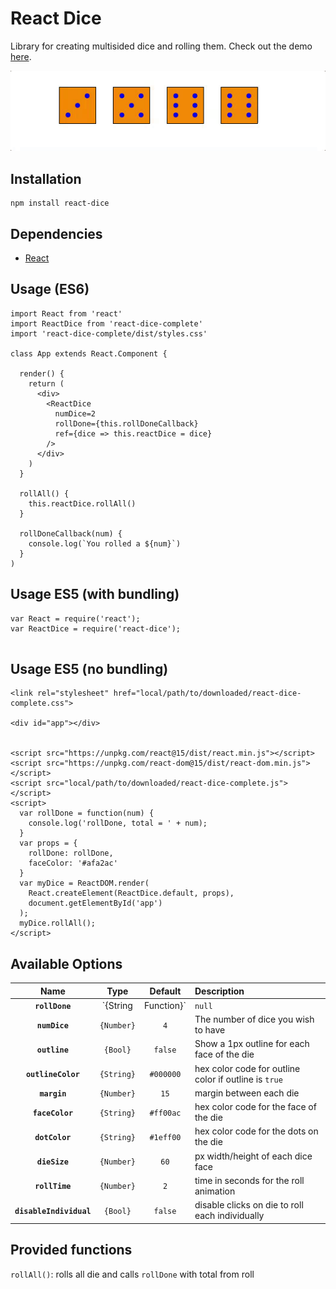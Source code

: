 # React Dice

Library for creating multisided dice and rolling them. Check out the demo [here](http://adam-tyler.com/react-dice).

![sample dice roll](/img/diceRoll2.gif "Sample Dice Roll")

## Installation
```
npm install react-dice
```

## Dependencies
* [React](https://facebook.github.io/react/)

## Usage (ES6)
```
import React from 'react'
import ReactDice from 'react-dice-complete'
import 'react-dice-complete/dist/styles.css'

class App extends React.Component {

  render() {
    return (
      <div>
        <ReactDice
          numDice=2
          rollDone={this.rollDoneCallback}
          ref={dice => this.reactDice = dice}
        />
      </div>
    )
  }

  rollAll() {
    this.reactDice.rollAll()
  }

  rollDoneCallback(num) {
    console.log(`You rolled a ${num}`)
  }
)
```

## Usage ES5 (with bundling)
```
var React = require('react');
var ReactDice = require('react-dice');


```

## Usage ES5 (no bundling)
```
<link rel="stylesheet" href="local/path/to/downloaded/react-dice-complete.css">

<div id="app"></div>


<script src="https://unpkg.com/react@15/dist/react.min.js"></script>
<script src="https://unpkg.com/react-dom@15/dist/react-dom.min.js"></script>
<script src="local/path/to/downloaded/react-dice-complete.js"></script>
<script>
  var rollDone = function(num) {
    console.log('rollDone, total = ' + num);
  }
  var props = {
    rollDone: rollDone,
    faceColor: '#afa2ac'
  }
  var myDice = ReactDOM.render(
    React.createElement(ReactDice.default, props),
    document.getElementById('app')
  );
  myDice.rollAll();
</script>

```

## Available Options
|Name|Type|Default|Description|
|:--:|:--:|:--:|:----------|
|**`rollDone`**|`{String|Function}`|`null`|callback providing integer of total amount from dice roll|
|**`numDice`**|`{Number}`|`4`|The number of dice you wish to have|
|**`outline`**|`{Bool}`|`false`|Show a 1px outline for each face of the die|
|**`outlineColor`**|`{String}`|`#000000`|hex color code for outline color if outline is `true`|
|**`margin`**|`{Number}`|`15`|margin between each die|
|**`faceColor`**|`{String}`|`#ff00ac`|hex color code for the face of the die|
|**`dotColor`**|`{String}`|`#1eff00`|hex color code for the dots on the die|
|**`dieSize`**|`{Number}`|`60`|px width/height of each dice face|
|**`rollTime`**|`{Number}`|`2`|time in seconds for the roll animation|
|**`disableIndividual`**|`{Bool}`|`false`|disable clicks on die to roll each individually |

## Provided functions
`rollAll()`: rolls all die and calls `rollDone` with total from roll
